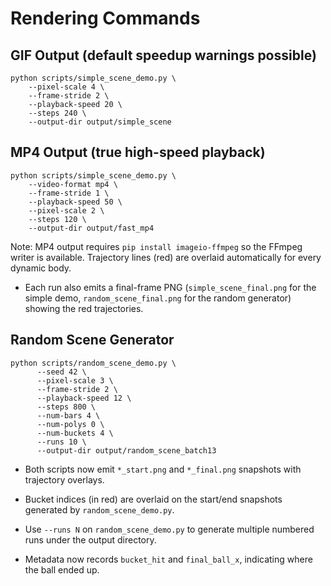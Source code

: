 # Rendering Commands

## GIF Output (default speedup warnings possible)
```
python scripts/simple_scene_demo.py \
    --pixel-scale 4 \
    --frame-stride 2 \
    --playback-speed 20 \
    --steps 240 \
    --output-dir output/simple_scene
```

## MP4 Output (true high-speed playback)
```
python scripts/simple_scene_demo.py \
    --video-format mp4 \
    --frame-stride 1 \
    --playback-speed 50 \
    --pixel-scale 2 \
    --steps 120 \
    --output-dir output/fast_mp4
```

Note: MP4 output requires `pip install imageio-ffmpeg` so the FFmpeg writer is available. Trajectory lines (red) are overlaid automatically for every dynamic body.

- Each run also emits a final-frame PNG (`simple_scene_final.png` for the simple demo, `random_scene_final.png` for the random generator) showing the red trajectories.

## Random Scene Generator
```
python scripts/random_scene_demo.py \
      --seed 42 \
      --pixel-scale 3 \
      --frame-stride 2 \
      --playback-speed 12 \
      --steps 800 \
      --num-bars 4 \
      --num-polys 0 \
      --num-buckets 4 \
      --runs 10 \ 
      --output-dir output/random_scene_batch13
```

- Both scripts now emit `*_start.png` and `*_final.png` snapshots with trajectory overlays.

- Bucket indices (in red) are overlaid on the start/end snapshots generated by `random_scene_demo.py`.

- Use `--runs N` on `random_scene_demo.py` to generate multiple numbered runs under the output directory.

- Metadata now records `bucket_hit` and `final_ball_x`, indicating where the ball ended up.
